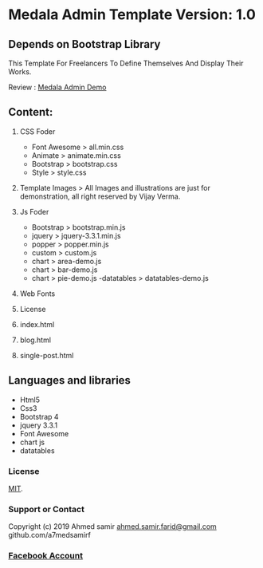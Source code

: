 # Medala Admin Template Version: 1.0
## Depends on  Bootstrap Library
This Template For Freelancers To Define Themselves And Display Their Works.

Review : [Medala Admin Demo](https://https://a7medsamirf.github.io/Medala-Admin/)

## Content:
1. CSS Foder
     - Font Awesome > all.min.css
     - Animate      > animate.min.css
     - Bootstrap    > bootstrap.css
     - Style        > style.css
    
2. Template Images > All Images and illustrations are just for demonstration, all right reserved by Vijay Verma.

3. Js Foder
     - Bootstrap  > bootstrap.min.js
     - jquery     > jquery-3.3.1.min.js	
     - popper     > popper.min.js
     - custom     > custom.js	  
     - chart      > area-demo.js
     - chart      > bar-demo.js
     - chart      > pie-demo.js
     -datatables  > datatables-demo.js

3. Web Fonts 
4. License
5. index.html
6. blog.html  
7. single-post.html

 ## Languages and libraries  
 - Html5
 - Css3
 - Bootstrap 4
 - jquery 3.3.1
 - Font Awesome
 - chart js
 - datatables 
 
    

### License

[MIT](https://github.com/a7medsamirf/Medala-Admin/blob/master/LICENSE).

### Support or Contact
 Copyright (c) 2019 Ahmed samir  ahmed.samir.farid@gmail.com github.com/a7medsamirf
 
 ### [Facebook Account](https://www.facebook.com/a7med.samir.f)

